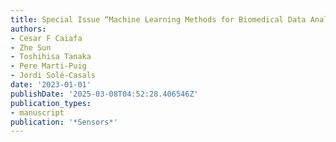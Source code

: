 ```yaml
---
title: Special Issue “Machine Learning Methods for Biomedical Data Analysis”
authors:
- Cesar F Caiafa
- Zhe Sun
- Toshihisa Tanaka
- Pere Marti-Puig
- Jordi Solé-Casals
date: '2023-01-01'
publishDate: '2025-03-08T04:52:28.406546Z'
publication_types:
- manuscript
publication: '*Sensors*'
---
```

